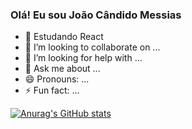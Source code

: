 ### Olá! Eu sou João Cândido Messias


- 🌱 Estudando React
- 👯 I’m looking to collaborate on ...
- 🤔 I’m looking for help with ...
- 💬 Ask me about ...
- 😄 Pronouns: ...
- ⚡ Fun fact: ...

 [![Anurag's GitHub stats](https://github-readme-stats.vercel.app/api?username=Joao-candido-messias)](https://github.com/anuraghazra/github-readme-stats)

